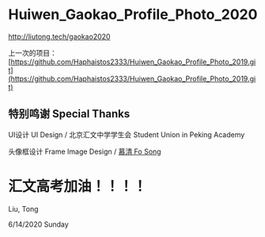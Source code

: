# Huiwen_Gaokao_Profile_Photo_2020

http://liutong.tech/gaokao2020

上一次的项目：[https://github.com/Haphaistos2333/Huiwen_Gaokao_Profile_Photo_2019.git](https://github.com/Haphaistos2333/Huiwen_Gaokao_Profile_Photo_2019.git)

## 特别鸣谢 Special Thanks

UI设计 UI Design / 北京汇文中学学生会 Student Union in Peking Academy

头像框设计 Frame Image Design / [慕清 Fo Song](https://fodesign.cn/)


# 汇文高考加油！！！！

Liu, Tong

6/14/2020 Sunday